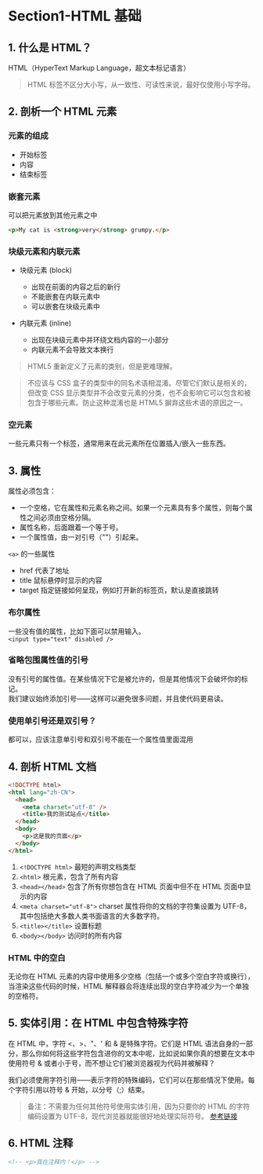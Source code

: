 # Section1-HTML 基础

## 1. 什么是 HTML？

HTML（HyperText Markup Language，超文本标记语言）

> HTML 标签不区分大小写，从一致性、可读性来说，最好仅使用小写字母。

## 2. 剖析一个 HTML 元素

### 元素的组成

- 开始标签
- 内容
- 结束标签

### 嵌套元素

可以把元素放到其他元素之中

```html
<p>My cat is <strong>very</strong> grumpy.</p>
```

### 块级元素和内联元素

- 块级元素 (block)

  - 出现在前面的内容之后的新行
  - 不能嵌套在内联元素中
  - 可以嵌套在块级元素中

- 内联元素 (inline)
  - 出现在块级元素中并环绕文档内容的一小部分
  - 内联元素不会导致文本换行

> HTML5 重新定义了元素的类别，但是更难理解。

> 不应该与 CSS 盒子的类型中的同名术语相混淆。尽管它们默认是相关的，但改变 CSS 显示类型并不会改变元素的分类，也不会影响它可以包含和被包含于哪些元素。防止这种混淆也是 HTML5 摒弃这些术语的原因之一。

### 空元素

一些元素只有一个标签，通常用来在此元素所在位置插入/嵌入一些东西。

## 3. 属性

属性必须包含：

- 一个空格，它在属性和元素名称之间。如果一个元素具有多个属性，则每个属性之间必须由空格分隔。
- 属性名称，后面跟着一个等于号。
- 一个属性值，由一对引号（""）引起来。

`<a>` 的一些属性

- href 代表了地址
- title 鼠标悬停时显示的内容
- target 指定链接如何呈现，例如打开新的标签页，默认是直接跳转

### 布尔属性

一些没有值的属性，比如下面可以禁用输入。  
`<input type="text" disabled />`

### 省略包围属性值的引号

没有引号的属性值。在某些情况下它是被允许的，但是其他情况下会破坏你的标记。  
我们建议始终添加引号——这样可以避免很多问题，并且使代码更易读。

### 使用单引号还是双引号？

都可以，应该注意单引号和双引号不能在一个属性值里面混用

## 4. 剖析 HTML 文档

```html
<!DOCTYPE html>
<html lang="zh-CN">
  <head>
    <meta charset="utf-8" />
    <title>我的测试站点</title>
  </head>
  <body>
    <p>这是我的页面</p>
  </body>
</html>
```

1. `<!DOCTYPE html>` 最短的声明文档类型
2. `<html>` 根元素，包含了所有内容
3. `<head></head>` 包含了所有你想包含在 HTML 页面中但不在 HTML 页面中显示的内容
4. `<meta charset="utf-8">` charset 属性将你的文档的字符集设置为 UTF-8，其中包括绝大多数人类书面语言的大多数字符。
5. `<title></title>` 设置标题
6. `<body></body>` 访问时的所有内容

### HTML 中的空白

无论你在 HTML 元素的内容中使用多少空格（包括一个或多个空白字符或换行），当渲染这些代码的时候，HTML 解释器会将连续出现的空白字符减少为一个单独的空格符。

## 5. 实体引用：在 HTML 中包含特殊字符

在 HTML 中，字符 <、>、"、' 和 & 是特殊字符。它们是 HTML 语法自身的一部分，那么你如何将这些字符包含进你的文本中呢，比如说如果你真的想要在文本中使用符号 & 或者小于号，而不想让它们被浏览器视为代码并被解释？

我们必须使用字符引用——表示字符的特殊编码，它们可以在那些情况下使用。每个字符引用以符号 & 开始，以分号（;）结束。

> 备注：不需要为任何其他符号使用实体引用，因为只要你的 HTML 的字符编码设置为 UTF-8，现代浏览器就能很好地处理实际符号。 [参考链接](https://zh.wikipedia.org/wiki/XML%E4%B8%8EHTML%E5%AD%97%E7%AC%A6%E5%AE%9E%E4%BD%93%E5%BC%95%E7%94%A8%E5%88%97%E8%A1%A8)

## 6. HTML 注释

```html
<!-- <p>我在注释内！</p> -->
```
